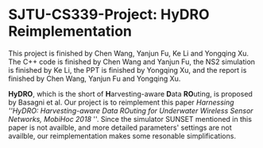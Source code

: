 # SJTU-CS339-Project: HyDRO Reimplementation
This project is finished by Chen Wang, Yanjun Fu, Ke Li and Yongqing Xu. The C++ code is finished by Chen Wang and Yanjun Fu, the NS2 simulation is finished by Ke Li, the PPT is finished by Yongqing Xu, and the report is finished by Chen Wang, Yanjun Fu and Yongqing Xu.

**HyDRO**, which is the short of **H**arvesting-aware **D**ata **RO**uting, is proposed by Basagni et al. Our project is to reimplement this paper *Harnessing ''HyDRO: Harvesting-aware Data ROuting for Underwater Wireless Sensor Networks, MobiHoc 2018* ''. Since the simulator SUNSET mentioned in this paper is not availble, and more detailed parameters' settings are not availble, our reimplementation makes some resonable simplifications.
